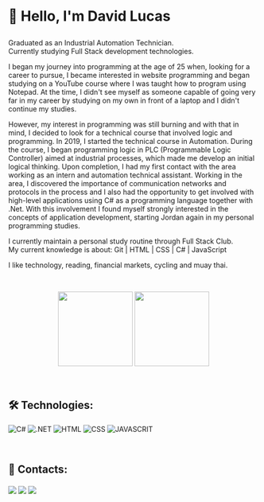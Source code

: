 <h1><p>👋 Hello, I'm David Lucas</p></h1> 

<p>
 Graduated as an Industrial Automation Technician. <br>
 Currently studying Full Stack development technologies.</p>

<p>
I began my journey into programming at the age of 25 when, looking for a career to pursue, I became interested in website programming and began studying on a YouTube course where I was taught how to program using Notepad. At the time, I didn't see myself as someone capable of going very far in my career by studying on my own in front of a laptop and I didn't continue my studies.
</p>

<p>
However, my interest in programming was still burning and with that in mind, I decided to look for a technical course that involved logic and programming. In 2019, I started the technical course in Automation. During the course, I began programming logic in PLC (Programmable Logic Controller) aimed at industrial processes, which made me develop an initial logical thinking. Upon completion, I had my first contact with the area working as an intern and automation technical assistant. Working in the area, I discovered the importance of communication networks and protocols in the process and I also had the opportunity to get involved with high-level applications using C# as a programming language together with .Net. With this involvement I found myself strongly interested in the concepts of application development, starting Jordan again in my personal programming studies.
</p> 

<p>I currently maintain a personal study routine through Full Stack Club. <br>
My current knowledge is about: Git | HTML | CSS | C# | JavaScript</p>

<p>I like technology, reading, financial markets, cycling and muay thai.</p>

<br>

<div align="center"> 
<p>  
 <img height="150em" src="https://github-readme-stats.vercel.app/api?username=DavidLucas2021&show_icons=true&theme=dark&include_all_commits=true&count_private=true"/>
 <img height="150em" src="https://github-readme-stats.vercel.app/api/top-langs/?username=DavidLucas2021&layout=compact&langs_count=7&theme=dark"/> 
</p>
</div>

<br>

<h2>🛠 Technologies:</h2>


<p>
 <img align="center" alt="C#" src="https://img.shields.io/badge/-CSHARP-333333?style=flat&logo=CSHARP&logoColor=6A5ACD">
 <img align="center" alt=".NET" src="https://img.shields.io/badge/-.NET-333333?style=flat&logo=DOTNET&logoColor=0000FF">
 <img align="center" alt="HTML" src="https://img.shields.io/badge/-HTML-333333?style=flat&logo=HTML5">
 <img align="center" alt="CSS" src="https://img.shields.io/badge/-CSS-333333?style=flat&logo=CSS3&logoColor=1572B6"> 
 <img align="center" alt="JAVASCRIT" src="https://img.shields.io/badge/-JAVASCRIPT-333333?style=flat&logo=javascript&logoColor=F0DB4F"> 
</p> 

<br>

<h2><p>📱 Contacts:</p></h2>
<div>
 <a href = "mailto:devdavidlucas@gmail.com"><img src="https://img.shields.io/badge/-Gmail-%23333?style=for-the-badge&logo=gmail&logoColor=white" target="_blank"></a>
 <a href="https://www.linkedin.com/in/-david-lucas?lipi=urn%3Ali%3Apage%3Ad_flagship3_profile_view_base_contact_details%3BdmCh%2F4enSfmEXEnh1ERakQ%3D%3D" target="_blank"><img src="https://img.shields.io/badge/-LinkedIn-%230077B5?style=for-the-badge&logo=linkedin&logoColor=white" target="_blank"></a>
 <a href="https://www.instagram.com/david_lucas.93/" target="_blank"><img src="https://img.shields.io/badge/-Instagram-%23E4405F?style=for-the-badge&logo=instagram&logoColor=white" target="_blank"></a>  
 </div>
